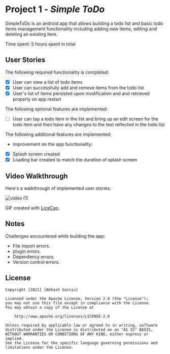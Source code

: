 # Project 1 - *Simple ToDo*

SimpleToDo is an android app that allows building a todo list and basic todo items management functionality including adding new items, editing and deleting an existing item.

Time spent: 5 hours spent in total

## User Stories

The following required functionality is completed:

* [x] User can view a list of todo items
* [x] User can successfully add and remove items from the todo list
* [x] User's list of items persisted upon modification and and retrieved properly on app restart

The following optional features are implemented:

* [ ] User can tap a todo item in the list and bring up an edit screen for the todo item and then have any changes to the text reflected in the todo list

The following additional features are implemented:

* improvement on the app functionality:
- [x] Splash screen created
- [x] Loading bar created to match the duration of splash screen  

## Video Walkthrough

Here's a walkthrough of implemented user stories:

![video (1)](https://user-images.githubusercontent.com/80597347/142757600-8d0e50dd-2c35-4448-b68a-8c2bcd96dfc8.gif)


GIF created with [LiceCap](http://www.cockos.com/licecap/).

## Notes

Challenges encountered while building the app:

- File import errors.
- plugin errors.
- Dependency errors.
- Version control errors.

## License

    Copyright [2021] [Abhash Sainju]

    Licensed under the Apache License, Version 2.0 (the "License");
    you may not use this file except in compliance with the License.
    You may obtain a copy of the License at

        http://www.apache.org/licenses/LICENSE-2.0

    Unless required by applicable law or agreed to in writing, software
    distributed under the License is distributed on an "AS IS" BASIS,
    WITHOUT WARRANTIES OR CONDITIONS OF ANY KIND, either express or implied.
    See the License for the specific language governing permissions and
    limitations under the License.
